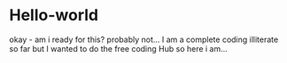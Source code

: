 # Hello-world
okay - am i ready for this? probably not...
I am a complete coding illiterate so far
but I wanted to do the free coding Hub
so here i am...
